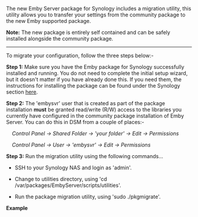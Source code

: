 The new Emby Server package for Synology includes a migration utility, this utility allows you to transfer your settings from the community package to the new Emby supported package.

__Note:__ The new package is entirely self contained and can be safely installed alongside the community package.

--------

To migrate your configuration, follow the three steps below:-

__Step 1:__ Make sure you have the Emby package for Synology successfully installed and running. You do not need to complete the initial setup wizard, but it doesn't matter if you have already done this. If you need them, the instructions for installing the package can be found under the Synology section [here](https://emby.media/nas-server.html).

__Step 2:__ The 'embysvr' user that is created as part of the package installation __must__ be granted read/write (R/W) access to the libraries you currently have configured in the community package installation of Emby Server. You can do this in DSM from a couple of places:-

&nbsp;&nbsp;&nbsp;&nbsp;_Control Panel -> Shared Folder -> 'your folder' -> Edit -> Permissions_

&nbsp;&nbsp;&nbsp;&nbsp;_Control Panel -> User -> 'embysvr' -> Edit -> Permissions_

__Step 3:__ Run the migration utility using the following commands...

* SSH to your Synology NAS and login as 'admin'.

* Change to utilities directory, using 'cd /var/packages/EmbyServer/scripts/utilities'.

* Run the package migration utility, using 'sudo ./pkgmigrate'.

__Example__
